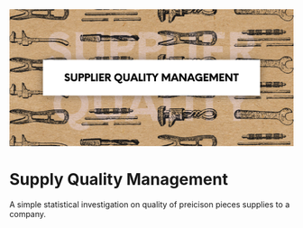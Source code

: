 <picture>
<img src="images/supplier-quality-management.png" width="1000">
</picture>

# Supply Quality Management

A simple statistical investigation on quality of preicison pieces supplies to a company.
